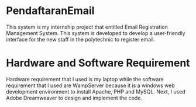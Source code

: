 # PendaftaranEmail
This system is my internship project that entitled Email Registration Management System. This system is developed to develop a user-friendly interface for the new staff in the polytechnic to register email. 

# Hardware and Software Requirement
Hardware requirement that I used is my laptop while the software requirement that I used are WampServer because it is a windows web development environment to install Apache, PHP and MySQL. Next, I used Adobe Dreamweaver to design and implement the code.
